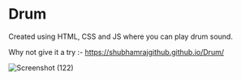 # Drum
Created using HTML, CSS and JS where you can play drum sound.

Why not give it a try :- https://shubhamrajgithub.github.io/Drum/



![Screenshot (122)](https://user-images.githubusercontent.com/71963532/225020003-c1b93aa4-fb37-4480-9ccc-bcb82640dc4e.png)
